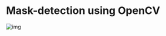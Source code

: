 # Mask-detection using OpenCV

![img](https://user-images.githubusercontent.com/54011799/225937984-1883edf0-8e41-40e7-ba0e-c69faac05d86.jpg)
